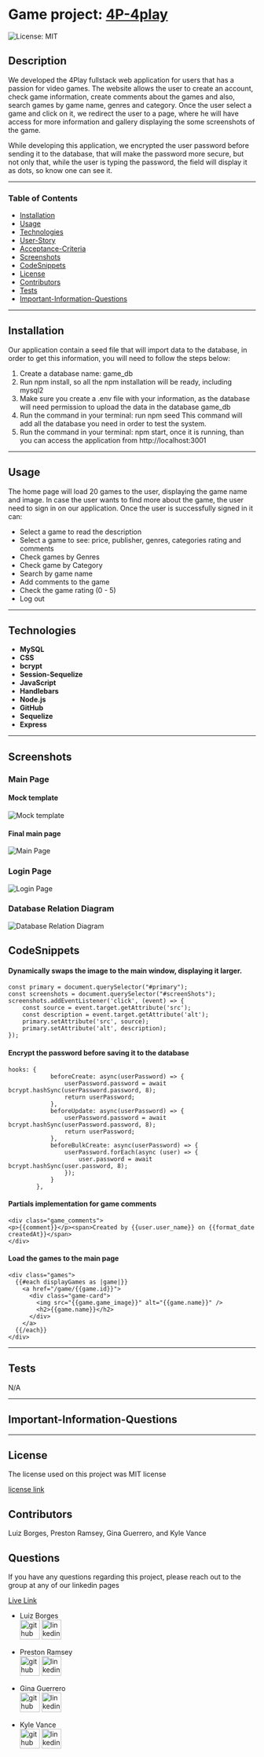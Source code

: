 # Game project: [4P-4play](https://fp-4play.herokuapp.com/0)

![License: MIT](https://img.shields.io/badge/License-MIT-yellow.svg)

## Description

We developed the 4Play fullstack web application for users that has a passion for video games. The website allows the user to create an account, check game information, create comments about the games and also, search games by game name, genres and category. Once the user select a game and click on it, we redirect the user to a page, where he will have access for more information and gallery displaying the some screenshots of the game.

While developing this application, we encrypted the user password before sending it to the database, that will make the password more secure, but not only that, while the user is typing the password, the field will display it as dots, so know one can see it. 


---

### Table of Contents

- [Installation](#installation)
- [Usage](#usage)
- [Technologies](#technologies)
- [User-Story](#user-story)
- [Acceptance-Criteria](#acceptance-criteria)
- [Screenshots](#screenshots)
- [CodeSnippets](#codeSnippets)
- [License](#license)
- [Contributors](#contributors)
- [Tests](#tests)
- [Important-Information-Questions](#important-information-questions)

---

## Installation

Our application contain a seed file that will import data to the database, in order to get this information, you will need to follow the steps below:

1. Create a database name:  game_db
2. Run npm install, so all the npm installation will be ready, including mysql2
3. Make sure you create a .env file with your information, as the database will need permission to upload the data in the database game_db
4. Run the command in your terminal: run npm seed This command will add all the database you need in order to test the system.
5. Run the command in your terminal: npm start, once it is running, than you can access the application from http://localhost:3001

---

## Usage

The home page will load 20 games to the user, displaying the game name and image. In case the user wants to find more about the game, the user need to sign in on our application. Once the user is successfully signed in it can:
 * Select a game to read the description
 * Select a game to see: price, publisher, genres, categories rating and comments
 * Check games by Genres
 * Check game  by Category
 * Search by game name
 * Add comments to the game
 * Check the game rating (0 - 5)
 * Log out


---

## Technologies

- **MySQL**
- **CSS**
- **bcrypt**
- **Session-Sequelize**
- **JavaScript**
- **Handlebars**
- **Node.js**
- **GitHub**
- **Sequelize**
- **Express**

---

## Screenshots

### Main Page 
#### Mock template
![Mock template ](./public/images/mainPage.jpg)

#### Final main page
![Main Page ](./public/images/Game-Homepage.gif)

### Login Page

![Login Page](./public/images/loginPage.gif )

### Database Relation Diagram
![Database Relation Diagram](./public/images/RelationDiagram.png)


## CodeSnippets

#### Dynamically swaps the  image to the main window, displaying it larger.

``` 
const primary = document.querySelector("#primary");
const screenshots = document.querySelector("#screenShots");
screenshots.addEventListener('click', (event) => {
    const source = event.target.getAttribute('src');
    const description = event.target.getAttribute('alt');
    primary.setAttribute('src', source);
    primary.setAttribute('alt', description);
});
```
#### Encrypt the password before saving it to the database
```
hooks: {
            beforeCreate: async(userPassword) => {
                userPassword.password = await bcrypt.hashSync(userPassword.password, 8);
                return userPassword;
            },
            beforeUpdate: async(userPassword) => {
                userPassword.password = await bcrypt.hashSync(userPassword.password, 8);
                return userPassword;
            },
            beforeBulkCreate: async(userPassword) => {
                userPassword.forEach(async (user) => {
                    user.password = await bcrypt.hashSync(user.password, 8);
                });
            }
        },
```

#### Partials implementation for game comments
``` 
<div class="game_comments">
<p>{{comment}}</p><span>Created by {{user.user_name}} on {{format_date createdAt}}</span>
</div>
```
#### Load the games to the main page
```
<div class="games">
  {{#each displayGames as |game|}}
    <a href="/game/{{game.id}}">
      <div class="game-card">
        <img src="{{game.game_image}}" alt="{{game.name}}" />
        <h2>{{game.name}}</h2>
      </div>
    </a>
  {{/each}}
</div>

```

---

## Tests

N/A

---

## **Important-Information-Questions**

---

## License

The license used on this project was MIT license

[license link](https://opensource.org/licenses/MIT)

## Contributors

Luiz Borges, Preston Ramsey, Gina Guerrero, and Kyle Vance

## Questions

If you have any questions regarding this project, please reach out to the group at any of our linkedin pages

[Live Link](https://fp-4play.herokuapp.com/)

 * Luiz Borges<br>
[<img src='https://cdn.jsdelivr.net/npm/simple-icons@3.0.1/icons/github.svg' alt='github' height='40'>](https://github.com/luizborges146) [<img src='https://cdn.jsdelivr.net/npm/simple-icons@3.0.1/icons/linkedin.svg' alt='linkedin' height='40'>](https://www.linkedin.com/in/luiz-borges-2377b7142/)

* Preston Ramsey<br>
[<img src='https://cdn.jsdelivr.net/npm/simple-icons@3.0.1/icons/github.svg' alt='github' height='40'>](https://github.com/PRamsey02) [<img src='https://cdn.jsdelivr.net/npm/simple-icons@3.0.1/icons/linkedin.svg' alt='linkedin' height='40'>](hhttps://www.linkedin.com/in/preston-ramsey-354ab5244/)

* Gina Guerrero<br>
[<img src='https://cdn.jsdelivr.net/npm/simple-icons@3.0.1/icons/github.svg' alt='github' height='40'>](https://github.com/Ginalguerrero) [<img src='https://cdn.jsdelivr.net/npm/simple-icons@3.0.1/icons/linkedin.svg' alt='linkedin' height='40'>](https://www.linkedin.com/in/gina-guerrero-3105a9b2/)

* Kyle Vance<br>
[<img src='https://cdn.jsdelivr.net/npm/simple-icons@3.0.1/icons/github.svg' alt='github' height='40'>](https://github.com/KVance1010) [<img src='https://cdn.jsdelivr.net/npm/simple-icons@3.0.1/icons/linkedin.svg' alt='linkedin' height='40'>](https://www.linkedin.com/in/kyle-s-vance/)
